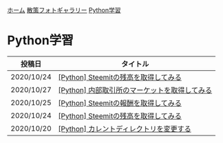 [ホーム](./) [散策フォトギャラリー](./photogarally.html) [Python学習](./python.html)

# Python学習

|投稿日|タイトル|
|---|---|
|2020/10/24|[[Python] Steemitの残高を取得してみる](https://steemit.com/hive-101145/@yasu/2bhwam-python-steemit)|
|2020/10/27|[[Python] 内部取引所のマーケットを取得してみる](https://steemit.com/hive-101145/@yasu/5kc9yr-python)|
|2020/10/25|[[Python] Steemitの報酬を取得してみる](https://steemit.com/hive-101145/@yasu/2xk3pj-python-steemit)|
|2020/10/24|[[Python] Steemitの残高を取得してみる](https://steemit.com/hive-101145/@yasu/2bhwam-python-steemit)|
|2020/10/20|[[Python] カレントディレクトリを変更する](https://steemit.com/hive-101145/@yasu/5cuqmg-python)|

